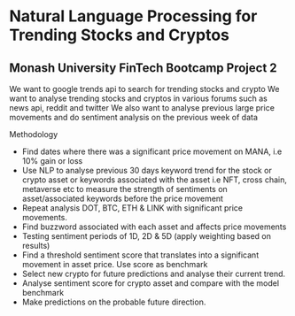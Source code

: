 # Natural Language Processing for Trending Stocks and Cryptos
## Monash University FinTech Bootcamp Project 2


We want to google trends api to search for trending stocks and crypto 
We want to analyse trending stocks and cryptos in various forums such as news api, reddit and twitter
We also want to analyse previous large price movements and do sentiment analysis on the previous week of data


Methodology
- Find dates where there was a significant price movement on MANA, i.e 10% gain or loss
- Use NLP to analyse previous 30 days keyword trend for the stock or crypto asset or keywords associated with the asset i.e NFT, cross chain, metaverse etc to measure the strength of sentiments on asset/associated keywords before the price movement
- Repeat analysis DOT, BTC, ETH & LINK with significant price movements.
- Find buzzword associated with each asset and affects price movements
- Testing sentiment periods of 1D, 2D & 5D (apply weighting based on results)
- Find a threshold sentiment score that translates into a significant movement in asset price. Use score as benchmark 
- Select new crypto for future predictions and analyse their current trend.
- Analyse sentiment score for crypto asset and compare with the model benchmark
- Make predictions on the probable future direction. 
